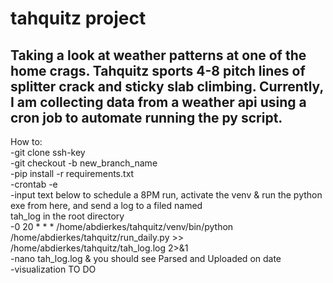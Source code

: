 # tahquitz project
## Taking a look at weather patterns at one of the home crags. Tahquitz sports 4-8 pitch lines of splitter crack and sticky slab climbing. Currently, I am collecting data from a weather api using a cron job to automate running the py script.

How to:<br>
-git clone ssh-key <br>
-git checkout -b new_branch_name <br>
-pip install -r requirements.txt <br>
-crontab -e <br>
-input text below to schedule a 8PM run, activate the venv & run the python exe from here, and send a log to a filed named<br> tah_log in the root directory<br>
-0 20 * * * /home/abdierkes/tahquitz/venv/bin/python /home/abdierkes/tahquitz/run_daily.py >><br> /home/abdierkes/tahquitz/tah_log.log 2>&1<br>
-nano tah_log.log & you should see Parsed and Uploaded on date<br>
-visualization TO DO<br>
